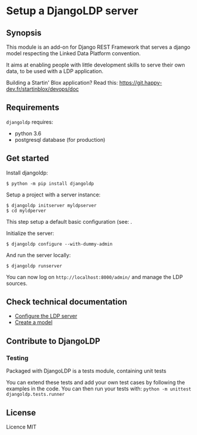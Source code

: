 # Setup a DjangoLDP server

## Synopsis

This module is an add-on for Django REST Framework that serves a django model respecting the Linked Data Platform convention.

It aims at enabling people with little development skills to serve their own data, to be used with a LDP application.

Building a Startin' Blox application? Read this: https://git.happy-dev.fr/startinblox/devops/doc

## Requirements

`djangoldp` requires:

* python 3.6
* postgresql database (for production)

## Get started

Install djangoldp:
```
$ python -m pip install djangoldp
```

Setup a project with a server instance:
```
$ djangoldp initserver myldpserver
$ cd myldperver
```

This step setup a default basic configuration (see: .

Initialize the server:
```
$ djangoldp configure --with-dummy-admin
```

And run the server locally:
```
$ djangoldp runserver
```

You can now log on `http://localhost:8000/admin/` and manage the LDP sources.

## Check technical documentation

* [Configure the LDP server](./docs/setup_server.md)
* [Create a model](./docs/create_model.md)

## Contribute to DjangoLDP

### Testing

Packaged with DjangoLDP is a tests module, containing unit tests

You can extend these tests and add your own test cases by following the examples in the code. You can then run your tests with:
`python -m unittest djangoldp.tests.runner`

## License

Licence MIT
